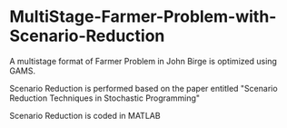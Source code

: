 # MultiStage-Farmer-Problem-with-Scenario-Reduction

A multistage format of Farmer Problem in John Birge is optimized using GAMS.

Scenario Reduction is performed based on the paper entitled "Scenario Reduction Techniques in Stochastic Programming"

Scenario Reduction is coded in MATLAB
